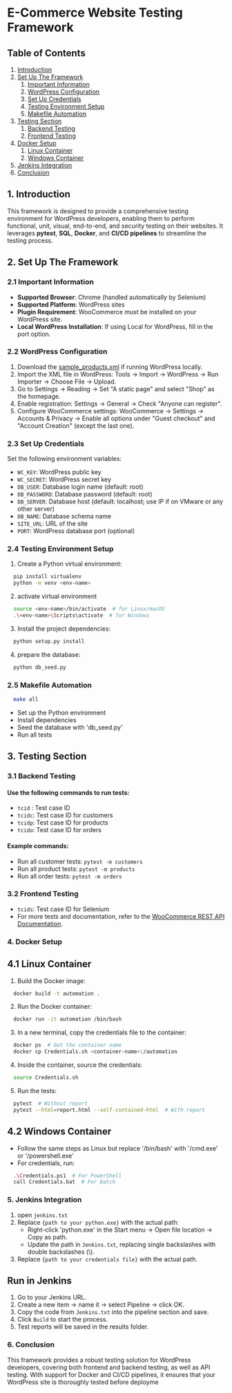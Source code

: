 # E-Commerce Website Testing Framework

## Table of Contents
1. [Introduction](#1-introduction)
2. [Set Up The Framework](#2-set-up-the-framework)
   1. [Important Information](#21-important-information)
   2. [WordPress Configuration](#22-wordpress-configuration)
   3. [Set Up Credentials](#23-set-up-credentials)
   4. [Testing Environment Setup](#24-testing-environment-setup)
   5. [Makefile Automation](#25-makefile-automation)
3. [Testing Section](#3-testing-section)
   1. [Backend Testing](#31-backend-testing)
   2. [Frontend Testing](#32-frontend-testing)
4. [Docker Setup](#4-docker-setup)
   1. [Linux Container](#41-linux-container)
   2. [Windows Container](#42-windows-container)
5. [Jenkins Integration](#5-jenkins-integration)
6. [Conclusion](#6-conclusion)

## 1. Introduction
This framework is designed to provide a comprehensive testing environment for WordPress developers, enabling them to perform functional, unit, visual, end-to-end, and security testing on their websites. It leverages **pytest**, **SQL**, **Docker**, and **CI/CD pipelines** to streamline the testing process.

## 2. Set Up The Framework

### 2.1 Important Information
- **Supported Browser**: Chrome (handled automatically by Selenium)
- **Supported Platform**: WordPress sites
- **Plugin Requirement**: WooCommerce must be installed on your WordPress site.
- **Local WordPress Installation**: If using Local for WordPress, fill in the port option.

### 2.2 WordPress Configuration
1. Download the [sample_products.xml](https://wordpress.org/plugins/woocommerce/) if running WordPress locally.
2. Import the XML file in WordPress: Tools -> Import -> WordPress -> Run Importer -> Choose File -> Upload.
3. Go to Settings -> Reading -> Set "A static page" and select "Shop" as the homepage.
4. Enable registration: Settings -> General -> Check "Anyone can register".
5. Configure WooCommerce settings: WooCommerce -> Settings -> Accounts & Privacy -> Enable all options under "Guest checkout" and "Account Creation" (except the last one).

### 2.3 Set Up Credentials
Set the following environment variables:
- `WC_KEY`: WordPress public key
- `WC_SECRET`: WordPress secret key
- `DB_USER`: Database login name (default: root)
- `DB_PASSWORD`: Database password (default: root)
- `DB_SERVER`: Database host (default: localhost; use IP if on VMware or any other server)
- `DB_NAME`: Database schema name
- `SITE_URL`: URL of the site
- `PORT`: WordPress database port (optional)

### 2.4 Testing Environment Setup
1. Create a Python virtual environment:
 ```bash
   pip install virtualenv
   python -m venv <env-name>
```
2. activate virtual environment
 ```bash
   source <env-name>/bin/activate  # for Linux/macOS
   .\<env-name>\Scripts\activate  # for Windows
```
3. Install the project dependencies:
 ```bash
   python setup.py install
```
4. prepare the database:
 ```bash
   python db_seed.py
```
### 2.5 Makefile Automation
 ```bash
   make all
```
* Set up the Python environment
* Install dependencies
* Seed the database with 'db_seed.py'
* Run all tests
## 3. Testing Section
### 3.1 Backend Testing
#### Use the following commands to run tests:
* `tcid` : Test case ID
* `tcidc`: Test case ID for customers
* `tcidp`: Test case ID for products
* `tcido`: Test case ID for orders
#### Example commands:
* Run all customer tests: `pytest -m customers`
* Run all product tests: `pytest -m products`
* Run all order tests: `pytest -m orders`
### 3.2 Frontend Testing
* `tcids`: Test case ID for Selenium
* For more tests and documentation, refer to the [WooCommerce REST API Documentation](https://woocommerce.com/document/api-documentation/).
### 4. Docker Setup
## 4.1 Linux Container
1) Build the Docker image:
 ```bash
   docker build -t automation .
```
2) Run the Docker container:
 ```bash
   docker run -it automation /bin/bash
```
3) In a new terminal, copy the credentials file to the container:
 ```bash
   docker ps  # Get the container name
   docker cp Credentials.sh <container-name>:/automation
```
4) Inside the container, source the credentials:
 ```bash
   source Credentials.sh
```
5) Run the tests:
 ```bash
   pytest  # Without report
   pytest --html=report.html --self-contained-html  # With report
```
## 4.2 Windows Container
* Follow the same steps as Linux but replace '/bin/bash' with '/cmd.exe' or '/powershell.exe'
* For credentials, run:
 ```bash
   .\Credentials.ps1  # For PowerShell
   call Credentials.bat  # For Batch
```
### 5. Jenkins Integration
1) open `jenkins.txt`
2) Replace `{path to your python.exe}` with the actual path:
   * Right-click 'python.exe' in the Start menu -> Open file location -> Copy as path.
   * Update the path in `Jenkins.txt`, replacing single backslashes with double backslashes (\\).
3) Replace `{path to your credentials file}` with the actual path.
## Run in Jenkins
1) Go to your Jenkins URL.
2) Create a new item -> name it -> select Pipeline -> click OK.
3) Copy the code from `Jenkins.txt` into the pipeline section and save.
4) Click `Build` to start the process.
5) Test reports will be saved in the results folder.

### 6. Conclusion
This framework provides a robust testing solution for WordPress developers, covering both frontend and backend testing, as well as API testing. With support for Docker and CI/CD pipelines, it ensures that your WordPress site is thoroughly tested before deployme